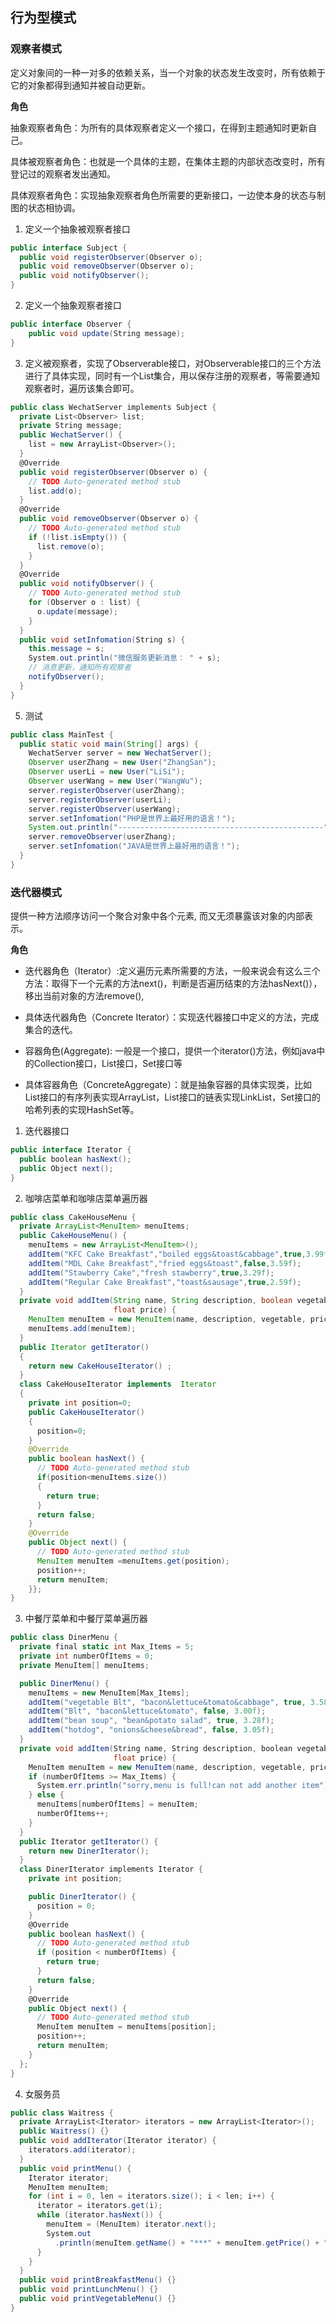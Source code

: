 ## 行为型模式

### 观察者模式

定义对象间的一种一对多的依赖关系，当一个对象的状态发生改变时，所有依赖于它的对象都得到通知并被自动更新。

**角色**

抽象观察者角色：为所有的具体观察者定义一个接口，在得到主题通知时更新自己。

具体被观察者角色：也就是一个具体的主题，在集体主题的内部状态改变时，所有登记过的观察者发出通知。

具体观察者角色：实现抽象观察者角色所需要的更新接口，一边使本身的状态与制图的状态相协调。

1. 定义一个抽象被观察者接口

```csharp
public interface Subject {
  public void registerObserver(Observer o);
  public void removeObserver(Observer o);
  public void notifyObserver();
}
```

2. 定义一个抽象观察者接口

```csharp
public interface Observer {
	public void update(String message);
}
```

3. 定义被观察者，实现了Observerable接口，对Observerable接口的三个方法进行了具体实现，同时有一个List集合，用以保存注册的观察者，等需要通知观察者时，遍历该集合即可。

```csharp
public class WechatServer implements Subject {
  private List<Observer> list;
  private String message;
  public WechatServer() {
    list = new ArrayList<Observer>();
  }
  @Override
  public void registerObserver(Observer o) {
    // TODO Auto-generated method stub
    list.add(o);
  }
  @Override
  public void removeObserver(Observer o) {
    // TODO Auto-generated method stub
    if (!list.isEmpty()) {
      list.remove(o);
    }
  }
  @Override
  public void notifyObserver() {
    // TODO Auto-generated method stub
    for (Observer o : list) {
      o.update(message);
    }
  }
  public void setInfomation(String s) {
    this.message = s;
    System.out.println("微信服务更新消息： " + s);
    // 消息更新，通知所有观察者
    notifyObserver();
  }
}
```

5. 测试

```java
public class MainTest {
  public static void main(String[] args) {
    WechatServer server = new WechatServer();
    Observer userZhang = new User("ZhangSan");
    Observer userLi = new User("LiSi");
    Observer userWang = new User("WangWu");
    server.registerObserver(userZhang);
    server.registerObserver(userLi);
    server.registerObserver(userWang);
    server.setInfomation("PHP是世界上最好用的语言！");
    System.out.println("----------------------------------------------");
    server.removeObserver(userZhang);
    server.setInfomation("JAVA是世界上最好用的语言！");
  }
}

```

### 迭代器模式

提供一种方法顺序访问一个聚合对象中各个元素, 而又无须暴露该对象的内部表示。

**角色**

- 迭代器角色（Iterator）:定义遍历元素所需要的方法，一般来说会有这么三个方法：取得下一个元素的方法next()，判断是否遍历结束的方法hasNext()），移出当前对象的方法remove(),

- 具体迭代器角色（Concrete Iterator）：实现迭代器接口中定义的方法，完成集合的迭代。

- 容器角色(Aggregate): 一般是一个接口，提供一个iterator()方法，例如java中的Collection接口，List接口，Set接口等

- 具体容器角色（ConcreteAggregate）：就是抽象容器的具体实现类，比如List接口的有序列表实现ArrayList，List接口的链表实现LinkList，Set接口的哈希列表的实现HashSet等。

1. 迭代器接口

```csharp
public interface Iterator {
  public boolean hasNext();
  public Object next();
}
```

2. 咖啡店菜单和咖啡店菜单遍历器

```java
public class CakeHouseMenu {
  private ArrayList<MenuItem> menuItems;
  public CakeHouseMenu() {
    menuItems = new ArrayList<MenuItem>();
    addItem("KFC Cake Breakfast","boiled eggs&toast&cabbage",true,3.99f);
    addItem("MDL Cake Breakfast","fried eggs&toast",false,3.59f);
    addItem("Stawberry Cake","fresh stawberry",true,3.29f);
    addItem("Regular Cake Breakfast","toast&sausage",true,2.59f);
  }
  private void addItem(String name, String description, boolean vegetable,
                       float price) {
    MenuItem menuItem = new MenuItem(name, description, vegetable, price);
    menuItems.add(menuItem);
  }
  public Iterator getIterator()
  {
    return new CakeHouseIterator() ;
  }
  class CakeHouseIterator implements  Iterator
  {		
    private int position=0;
    public CakeHouseIterator()
    {
      position=0;
    }
    @Override
    public boolean hasNext() {
      // TODO Auto-generated method stub
      if(position<menuItems.size())
      {
        return true;
      }
      return false;
    }
    @Override
    public Object next() {
      // TODO Auto-generated method stub
      MenuItem menuItem =menuItems.get(position);
      position++;
      return menuItem;
    }};
}
```

3. 中餐厅菜单和中餐厅菜单遍历器

```csharp
public class DinerMenu {
  private final static int Max_Items = 5;
  private int numberOfItems = 0;
  private MenuItem[] menuItems;

  public DinerMenu() {
    menuItems = new MenuItem[Max_Items];
    addItem("vegetable Blt", "bacon&lettuce&tomato&cabbage", true, 3.58f);
    addItem("Blt", "bacon&lettuce&tomato", false, 3.00f);
    addItem("bean soup", "bean&potato salad", true, 3.28f);
    addItem("hotdog", "onions&cheese&bread", false, 3.05f);
  }
  private void addItem(String name, String description, boolean vegetable,
                       float price) {
    MenuItem menuItem = new MenuItem(name, description, vegetable, price);
    if (numberOfItems >= Max_Items) {
      System.err.println("sorry,menu is full!can not add another item");
    } else {
      menuItems[numberOfItems] = menuItem;
      numberOfItems++;
    }
  }
  public Iterator getIterator() {
    return new DinerIterator();
  }
  class DinerIterator implements Iterator {
    private int position;

    public DinerIterator() {
      position = 0;
    }
    @Override
    public boolean hasNext() {
      // TODO Auto-generated method stub
      if (position < numberOfItems) {
        return true;
      }
      return false;
    }
    @Override
    public Object next() {
      // TODO Auto-generated method stub
      MenuItem menuItem = menuItems[position];
      position++;
      return menuItem;
    }
  };
}
```

4. 女服务员

```csharp
public class Waitress {
  private ArrayList<Iterator> iterators = new ArrayList<Iterator>();
  public Waitress() {}
  public void addIterator(Iterator iterator) {
    iterators.add(iterator);
  }
  public void printMenu() {
    Iterator iterator;
    MenuItem menuItem;
    for (int i = 0, len = iterators.size(); i < len; i++) {
      iterator = iterators.get(i);
      while (iterator.hasNext()) {
        menuItem = (MenuItem) iterator.next();
        System.out
          .println(menuItem.getName() + "***" + menuItem.getPrice() + "***" + menuItem.getDescription());
      }
    }
  }
  public void printBreakfastMenu() {}
  public void printLunchMenu() {}
  public void printVegetableMenu() {}
}
```